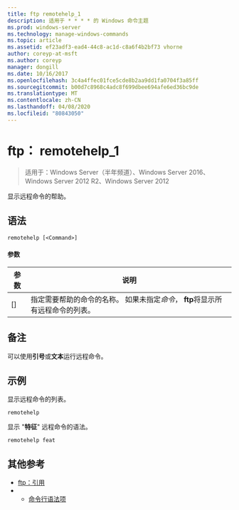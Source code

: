 ```yaml
---
title: ftp remotehelp_1
description: 适用于 * * * * 的 Windows 命令主题
ms.prod: windows-server
ms.technology: manage-windows-commands
ms.topic: article
ms.assetid: ef23adf3-ead4-44c8-ac1d-c8a6f4b2bf73 vhorne
author: coreyp-at-msft
ms.author: coreyp
manager: dongill
ms.date: 10/16/2017
ms.openlocfilehash: 3c4a4ffec01fce5cde8b2aa9dd1fa0704f3a85ff
ms.sourcegitcommit: b00d7c8968c4adc8f699dbee694afe6ed36bc9de
ms.translationtype: MT
ms.contentlocale: zh-CN
ms.lasthandoff: 04/08/2020
ms.locfileid: "80843050"
---
```

# <a name="ftp-remotehelp_1"></a>ftp： remotehelp_1

>适用于：Windows Server（半年频道）、Windows Server 2016、Windows Server 2012 R2、Windows Server 2012

显示远程命令的帮助。   
## <a name="syntax"></a>语法  
```  
remotehelp [<Command>]  
```  
#### <a name="parameters"></a>参数  
|参数|说明|  
|-------|--------|  
|[<Command>]|指定需要帮助的命令的名称。 如果未指定*命令*， **ftp**将显示所有远程命令的列表。|  
## <a name="remarks"></a>备注  
可以使用**引号**或**文本**运行远程命令。  
## <a name="examples"></a><a name=BKMK_Examples></a>示例  
显示远程命令的列表。  
```  
remotehelp  
```  
显示 "**特征**" 远程命令的语法。  
```  
remotehelp feat  
```  
## <a name="additional-references"></a>其他参考  
-   [ftp：引用](ftp-quote.md)  
-   - [命令行语法项](command-line-syntax-key.md)  

